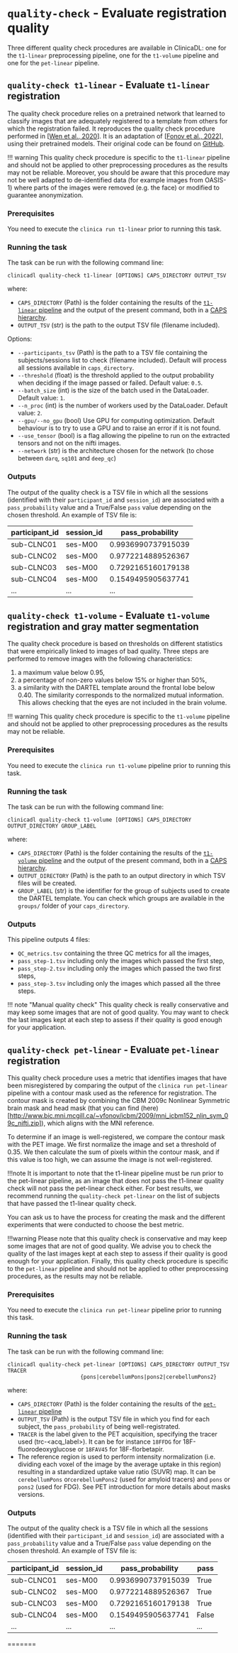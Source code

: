 # `quality-check` - Evaluate registration quality

Three different quality check procedures are available in ClinicaDL:
one for the `t1-linear` preprocessing pipeline, one for the `t1-volume` pipeline and one for the `pet-linear` pipeline.


## `quality-check t1-linear` - Evaluate `t1-linear` registration


The quality check procedure relies on a pretrained network that learned to classify images 
that are adequately registered to a template from others for which the registration failed. 
It reproduces the quality check procedure performed in [[Wen et al., 2020](https://doi.org/10.1016/j.media.2020.101694)]. 
It is an adaptation of [[Fonov et al., 2022](https://doi.org/10.1016/j.neuroimage.2022.119266)], using their pretrained models. 
Their original code can be found on [GitHub](https://github.com/vfonov/darq).


!!! warning
    This quality check procedure is specific to the `t1-linear` pipeline and should not be applied 
    to other preprocessing procedures as the results may not be reliable.
    Moreover, you should be aware that this procedure may not be well adapted to de-identified data 
    (for example images from OASIS-1) where parts of the images were removed (e.g. the face)
    or modified to guarantee anonymization.


### Prerequisites
You need to execute the `clinica run t1-linear` prior to running this task.


### Running the task
The task can be run with the following command line:
```
clinicadl quality-check t1-linear [OPTIONS] CAPS_DIRECTORY OUTPUT_TSV
```
where:

- `CAPS_DIRECTORY` (Path) is the folder containing the results of the [`t1-linear` pipeline](https://aramislab.paris.inria.fr/clinica/docs/public/latest/Pipelines/T1_Linear/) 
and the output of the present command, both in a [CAPS hierarchy](https://aramislab.paris.inria.fr/clinica/docs/public/latest/CAPS/Introduction/).
- `OUTPUT_TSV` (str) is the path to the output TSV file (filename included).


Options:

- `--participants_tsv` (Path) is the path to a TSV file containing the subjects/sessions list to check (filename included).
Default will process all sessions available in `caps_directory`.
- `--threshold` (float) is the threshold applied to the output probability when deciding if the image passed or failed. 
Default value: `0.5`.
- `--batch_size` (int) is the size of the batch used in the DataLoader. Default value: `1`.
- `--n_proc` (int) is the number of workers used by the DataLoader. Default value: `2`.
- `--gpu/--no_gpu` (bool) Use GPU for computing optimization. Default behaviour is to try to use a GPU and to raise an error if it is not found.
- `--use_tensor` (bool) is a flag allowing the pipeline to run on the extracted tensors and not on the nifti images. 
- `--network` (str) is the architecture chosen for the network (to chose between `darq`, `sq101` and `deep_qc`)


### Outputs

The output of the quality check is a TSV file in which all the sessions (identified with their `participant_id` and `session_id`) 
are associated with a `pass_probability` value and a True/False `pass` value depending on the chosen threshold. 
An example of TSV file is:

| **participant_id** | **session_id** | **pass_probability**   |
|--------------------|----------------|------------------------|
| sub-CLNC01         | ses-M00        | 0.9936990737915039     |
| sub-CLNC02         | ses-M00        | 0.9772214889526367     |
| sub-CLNC03         | ses-M00        | 0.7292165160179138     |
| sub-CLNC04         | ses-M00        | 0.1549495905637741     |
| ...                |  ...           |  ...                   |

## `quality-check t1-volume` - Evaluate `t1-volume` registration and gray matter segmentation

The quality check procedure is based on thresholds on different statistics that were empirically
linked to images of bad quality. Three steps are performed to remove images with the following characteristics:

1. a maximum value below 0.95,
2. a percentage of non-zero values below 15% or higher than 50%,
3. a similarity with the DARTEL template around the frontal lobe below 0.40. The similarity
corresponds to the normalized mutual information. This allows checking that the eyes are not
included in the brain volume. 
    
!!! warning
    This quality check procedure is specific to the `t1-volume` pipeline and should not be applied 
    to other preprocessing procedures as the results may not be reliable.


### Prerequisites
You need to execute the `clinica run t1-volume` pipeline prior to running this task.

### Running the task
The task can be run with the following command line:
```
clinicadl quality-check t1-volume [OPTIONS] CAPS_DIRECTORY OUTPUT_DIRECTORY GROUP_LABEL
```
where:

- `CAPS_DIRECTORY` (Path) is the folder containing the results of the [`t1-volume` pipeline](https://aramislab.paris.inria.fr/clinica/docs/public/latest/Pipelines/T1_Volume/) 
and the output of the present command, both in a [CAPS hierarchy](https://aramislab.paris.inria.fr/clinica/docs/public/latest/CAPS/Introduction/).
- `OUTPUT_DIRECTORY` (Path) is the path to an output directory in which TSV files will be created.
- `GROUP_LABEL` (str) is the identifier for the group of subjects used to create the DARTEL template.
You can check which groups are available in the `groups/` folder of your `caps_directory`.


### Outputs

This pipeline outputs 4 files:

- `QC_metrics.tsv` containing the three QC metrics for all the images,
- `pass_step-1.tsv` including only the images which passed the first step,
- `pass_step-2.tsv` including only the images which passed the two first steps,
- `pass_step-3.tsv` including only the images which passed all the three steps.

!!! note "Manual quality check"
    This quality check is really conservative and may keep some images that are not of good quality.
    You may want to check the last images kept at each step to assess if their quality is good enough 
    for your application.


## `quality-check pet-linear` - Evaluate `pet-linear` registration


This quality check procedure uses a metric that identifies images that have been misregistered by comparing the output of the `clinica run pet-linear` pipeline with a contour mask used as the reference for registration. The contour mask is created by combining the CBM 2009c Nonlinear Symmetric brain mask and head mask (that you can find (here)[http://www.bic.mni.mcgill.ca/~vfonov/icbm/2009/mni_icbm152_nlin_sym_09c_nifti.zip]), which aligns with the MNI reference.

To determine if an image is well-registered, we compare the contour mask with the PET image. We first normalize the image and set a threshold of 0.35. We then calculate the sum of pixels within the contour mask, and if this value is too high, we can assume the image is not well-registered.


!!!note
    It is important to note that the t1-linear pipeline must be run prior to the pet-linear pipeline, as an image that does not pass the t1-linear quality check will not pass the pet-linear check either. For best results, we recommend running the `quality-check pet-linear` on the list of subjects that have passed the t1-linear quality check.

You can ask us to have the process for creating the mask and the different experiments that were conducted to choose the best metric.

!!!warning
    Please note that this quality check is conservative and may keep some images that are not of good quality. 
    We advise you to check the quality of the last images kept at each step to assess if their quality is good 
    enough for your application. Finally, this quality check procedure is specific to the `pet-linear` pipeline 
    and should not be applied to other preprocessing procedures, as the results may not be reliable.





### Prerequisites
You need to execute the `clinica run pet-linear` pipeline prior to running this task.

### Running the task
The task can be run with the following command line:

```
clinicadl quality-check pet-linear [OPTIONS] CAPS_DIRECTORY OUTPUT_TSV TRACER
                       {pons|cerebellumPons|pons2|cerebellumPons2}
```
where:

- `CAPS_DIRECTORY` (Path) is the folder containing the results of the [`pet-linear` pipeline](https://aramislab.paris.inria.fr/clinica/docs/public/latest/Pipelines/T1_Volume/) 
- `OUTPUT_TSV` (Path) is the output TSV file in which you find for each subject, the `pass_probability` of being well-registrated.
- `TRACER` is the label given to the PET acquisition, specifying the tracer used (trc-<acq_label>). It can be for instance `18FFDG` for 18F-fluorodeoxyglucose or `18FAV45` for 18F-florbetapir.
- The reference region is used to perform intensity normalization (i.e. dividing each voxel of the image by the average uptake in this region) resulting in a standardized uptake value ratio (SUVR) map. It can be `cerebellumPons` or`cerebellumPons2` (used for amyloid tracers) and `pons` or `pons2` (used for FDG). See PET introduction for more details about masks versions.


### Outputs

The output of the quality check is a TSV file in which all the sessions (identified with their `participant_id` and `session_id`) are associated with a `pass_probability` value and a True/False `pass` value depending on the chosen threshold. 
An example of TSV file is:

| **participant_id** | **session_id** | **pass_probability**   | **pass**  |
|--------------------|----------------|------------------------|-----------|
| sub-CLNC01         | ses-M00        | 0.9936990737915039     | True      |
| sub-CLNC02         | ses-M00        | 0.9772214889526367     | True      |
| sub-CLNC03         | ses-M00        | 0.7292165160179138     | True      |
| sub-CLNC04         | ses-M00        | 0.1549495905637741     | False     |
| ...                |  ...           |  ...                   |  ...      |
=======
 
